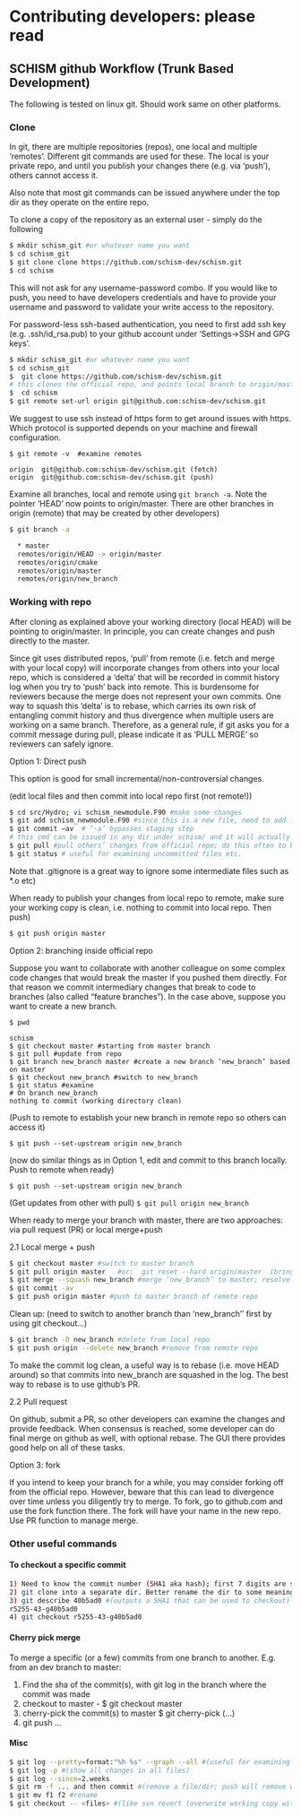 # Contributing developers: please read

## SCHISM github Workflow (Trunk Based Development)

The following is tested on linux git. Should work same on other platforms.

### Clone
In git, there are multiple repositories (repos), one local and multiple ‘remotes’. Different git commands are used for these. The local is your private repo, and until you publish your changes there (e.g. via ‘push’), others cannot access it.

Also note that most git commands can be issued anywhere under the top dir as they operate on the entire repo.

To clone a copy of the repository as an external user - simply do the following

```bash
$ mkdir schism_git #or whatever name you want
$ cd schism_git
$ git clone clone https://github.com/schism-dev/schism.git
$ cd schism
```

This will not ask for any username-password combo. If you would like to push, you need to have developers credentials and have to provide your username and password to validate your write access to the repository.

For password-less ssh-based authentication, you need to first add ssh key (e.g. .ssh/id_rsa.pub) to your github account under ‘Settings->SSH and GPG keys’.

```bash
$ mkdir schism_git #or whatever name you want
$ cd schism_git
$  git clone https://github.com/schism-dev/schism.git
# this clones the official repo, and points local branch to origin/master branch which is like svn’s trunk
$  cd schism
$ git remote set-url origin git@github.com:schism-dev/schism.git
```
We suggest to use ssh instead of https form to get around issues with https. Which protocol is supported depends on your machine and firewall configuration.
```
$ git remote -v  #examine remotes

origin  git@github.com:schism-dev/schism.git (fetch)
origin  git@github.com:schism-dev/schism.git (push)
```
Examine all branches, local and remote using `git branch -a`. Note the pointer ‘HEAD’ now points to origin/master. There are other branches in origin (remote) that may be created by other developers)
```bash
$ git branch -a

  * master
  remotes/origin/HEAD -> origin/master
  remotes/origin/cmake
  remotes/origin/master
  remotes/origin/new_branch
```
### Working with repo
After cloning as explained above your working directory (local HEAD) will be pointing to origin/master.
In principle, you can create changes and push directly to the master. 

Since git uses distributed repos, ‘pull’ from remote (i.e. fetch and merge with your local copy) will incorporate changes from others into your local repo, which is considered a ‘delta’ that will be recorded in commit history log when you try to ‘push’ back into remote. This is burdensome for reviewers because the merge does not represent your own commits. One way to squash this ‘delta’ is to rebase, which carries its own risk of entangling commit history and thus divergence when multiple users are working on a same branch. Therefore, as a general rule, if git asks you for a commit message during pull, please indicate it as ‘PULL MERGE’ so reviewers can safely ignore.

Option 1: Direct push

This option is good for small incremental/non-controversial  changes.

(edit local files and then commit into local repo first (not remote!))

```bash
$ cd src/Hydro; vi schism_newmodule.F90 #make some changes
$ git add schism_newmodule.F90 #since this is a new file, need to add first
$ git commit –av  # ‘-a’ bypasses staging step
# this cmd can be issued in any dir under schism/ and it will actually commit all new changes to local repo
$ git pull #pull others’ changes from official repo; do this often to be in sync with remote
$ git status # useful for examining uncommitted files etc. 
```
Note that .gitignore is a great way to ignore some intermediate files such as *.o etc)

When ready to publish your changes from local repo to remote, make sure your working copy is clean, i.e. nothing to commit into local repo. Then push)

```bash
$ git push origin master
```

Option 2: branching inside official repo

Suppose you want to collaborate with another colleague on some complex code changes that would break the master if you pushed them directly. For that reason we commit intermediary changes that break to code to branches (also called “feature branches”). In the case above, suppose you want to create a new  branch.

```
$ pwd

schism
$ git checkout master #starting from master branch
$ git pull #update from repo
$ git branch new_branch master #create a new branch ‘new_branch’ based on master
$ git checkout new_branch #switch to new_branch
$ git status #examine
# On branch new_branch
nothing to commit (working directory clean)
```

(Push to remote to establish your new branch in remote repo so others can access it)

`$ git push --set-upstream origin new_branch`

(now do similar things as in Option 1, edit and commit to this branch locally. Push to remote when ready)

`$ git push --set-upstream origin new_branch`

(Get updates from other with pull)
`$ git pull origin new_branch`

When ready to merge your branch with master, there are two approaches: via pull request (PR) or local merge+push

2.1 Local merge + push

```bash
$ git checkout master #switch to master branch
$ git pull origin master   #or:  git reset --hard origin/master  (bring it up to date)
$ git merge --squash new_branch #merge ‘new_branch’ to master; resolve conflict if necessary; write a single commit message
$ git commit -av 
$ git push origin master #push to master branch of remote repo
```

Clean up: 
(need to switch to another branch than ‘new_branch’’ first by using git checkout...)

```bash
$ git branch -D new_branch #delete from local repo
$ git push origin --delete new_branch #remove from remote repo
```
To make the commit log clean, a useful way is to rebase (i.e. move HEAD around) so that commits into new_branch are squashed in the log. The best way to rebase is to use github’s PR.

2.2 Pull request

On github, submit a PR, so other developers can examine the changes and provide feedback. When consensus is reached, some developer can do final merge on github as well, with optional rebase. The GUI there provides good help on all of these tasks.

Option 3: fork

If you intend to keep your branch for a while, you may consider forking off from the official repo.
However, beware that this can lead to divergence over time unless you diligently try to merge.
To fork, go to github.com and use the fork function there. The fork will have your name in the new repo.
Use PR function to manage merge.

### Other useful commands
#### To checkout a specific commit
```bash
1) Need to know the commit number (SHA1 aka hash); first 7 digits are sufficient (e.g. 40b5ad0cbd26d026caf934bff9c12723e7773f65)
2) git clone into a separate dir. Better rename the dir to some meaningful name
3) git describe 40b5ad0 #(outputs a SHA1 that can be used to checkout)
r5255-43-g40b5ad0
4) git checkout r5255-43-g40b5ad0 
```

#### Cherry pick merge
To merge a specific (or a few) commits from one branch to another. E.g. from an dev branch to master:
1. Find the sha of the commit(s), with git log in the branch where the commit was made
2. checkout to master - $ git checkout master
3. cherry-pick the commit(s) to master $ git cherry-pick <sha> (<sha2>...)
4. git push ...


#### Misc
```bash
$ git log --pretty=format:"%h %s" --graph --all #(useful for examining branch)
$ git log -p #(show all changes in all files)
$ git log --since=2.weeks
$ git rm -f ... and then commit #(remove a file/dir; push will remove working copy as well as repository copy)
$ git mv f1 f2 #rename
$ git checkout -- <files> #(like svn revert (overwrite working copy with repo copy; <files> can be a dir)
```
